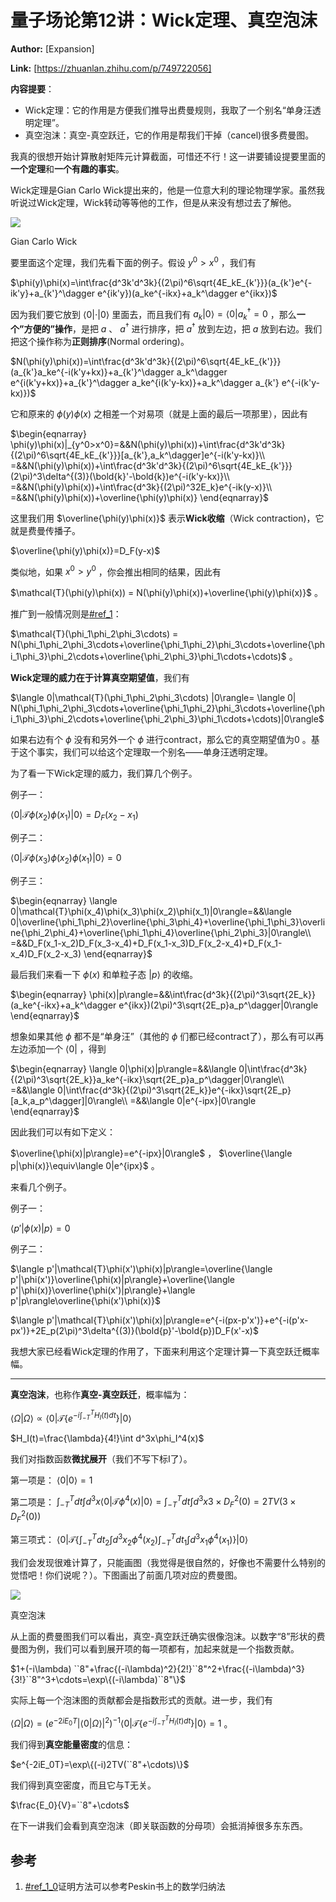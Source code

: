 # 量子场论第12讲：Wick定理、真空泡沫

 **Author:** [Expansion]

 **Link:** [https://zhuanlan.zhihu.com/p/749722056]



**内容提要**：

* Wick定理：它的作用是方便我们推导出费曼规则，我取了一个别名“单身汪透明定理”。
* 真空泡沫：真空-真空跃迁，它的作用是帮我们干掉（cancel)很多费曼图。

我真的很想开始计算散射矩阵元计算截面，可惜还不行！这一讲要铺设提要里面的**一个定理**和**一个有趣的事实**。

Wick定理是Gian Carlo Wick提出来的，他是一位意大利的理论物理学家。虽然我听说过Wick定理，Wick转动等等他的工作，但是从来没有想过去了解他。

![]((20240929)量子场论第12讲Wick定理真空泡沫_Expansion/v2-beaf619a7a842b56d32f06e91df51d31_1440w.jpg)  

Gian Carlo Wick

  
  

要里面这个定理，我们先看下面的例子。假设 $y^0>x^0$ ，我们有

$\phi(y)\phi(x)=\int\frac{d^3k'd^3k}{(2\pi)^6\sqrt{4E_kE_{k'}}}(a_{k'}e^{-ik'y}+a_{k'}^\dagger e^{ik'y})(a_ke^{-ikx}+a_k^\dagger e^{ikx})$

因为我们要它放到 $\langle 0|\cdot|0\rangle$ 里面去，而且我们有 $a_k|0\rangle=\langle 0|a_k^\dagger=0$ ，那么**一个”方便的”操作**，是把 $a$ 、 $a^\dagger$ 进行排序，把 $a^\dagger$ 放到左边，把 $a$ 放到右边。我们把这个操作称为**正则排序**(Normal ordering)。

$N(\phi(y)\phi(x))=\int\frac{d^3k'd^3k}{(2\pi)^6\sqrt{4E_kE_{k'}}}(a_{k'}a_ke^{-i(k'y+kx)}+a_{k'}^\dagger a_k^\dagger e^{i(k'y+kx)}+a_{k'}^\dagger a_ke^{i(k'y-kx)}+a_k^\dagger a_{k'} e^{-i(k'y-kx)})$

它和原来的 $\phi(y)\phi(x)$ 之相差一个对易项（就是上面的最后一项那里），因此有

$\begin{eqnarray} \phi(y)\phi(x)|_{y^0>x^0}=&&N(\phi(y)\phi(x))+\int\frac{d^3k'd^3k}{(2\pi)^6\sqrt{4E_kE_{k'}}}[a_{k'},a_k^\dagger]e^{-i(k'y-kx)}\\ =&&N(\phi(y)\phi(x))+\int\frac{d^3k'd^3k}{(2\pi)^6\sqrt{4E_kE_{k'}}}(2\pi)^3\delta^{(3)}(\bold{k}'-\bold{k})e^{-i(k'y-kx)}\\ =&&N(\phi(y)\phi(x))+\int\frac{d^3k}{(2\pi)^32E_k}e^{-ik(y-x)}\\ =&&N(\phi(y)\phi(x))+\overline{\phi(y)\phi(x)} \end{eqnarray}$

这里我们用 $\overline{\phi(y)\phi(x)}$ 表示**Wick收缩**（Wick contraction)，它就是费曼传播子。

$\overline{\phi(y)\phi(x)}=D_F(y-x)$

类似地，如果 $x^0>y^0$ ，你会推出相同的结果，因此有

$\mathcal{T}(\phi(y)\phi(x)) = N(\phi(y)\phi(x))+\overline{\phi(y)\phi(x)}$ 。

推广到一般情况则是[#ref\_1](#ref\_1)：

$\mathcal{T}(\phi_1\phi_2\phi_3\cdots) = N(\phi_1\phi_2\phi_3\cdots+\overline{\phi_1\phi_2}\phi_3\cdots+\overline{\phi_1\phi_3}\phi_2\cdots+\overline{\phi_2\phi_3}\phi_1\cdots+\cdots)$ 。

**Wick定理的威力在于计算真空期望值**，我们有

$\langle 0|\mathcal{T}(\phi_1\phi_2\phi_3\cdots) |0\rangle= \langle 0| N(\phi_1\phi_2\phi_3\cdots+\overline{\phi_1\phi_2}\phi_3\cdots+\overline{\phi_1\phi_3}\phi_2\cdots+\overline{\phi_2\phi_3}\phi_1\cdots+\cdots)|0\rangle$

如果右边有个 $\phi$ 没有和另外一个 $\phi$ 进行contract，那么它的真空期望值为0 。基于这个事实，我们可以给这个定理取一个别名——单身汪透明定理。

为了看一下Wick定理的威力，我们算几个例子。

例子一：

$\langle 0|\mathcal{T}\phi(x_2)\phi(x_1)|0\rangle=D_F(x_2-x_1)$

例子二：

$\langle 0|\mathcal{T}\phi(x_3)\phi(x_2)\phi(x_1)|0\rangle=0$

例子三：

$\begin{eqnarray} \langle 0|\mathcal{T}\phi(x_4)\phi(x_3)\phi(x_2)\phi(x_1)|0\rangle=&&\langle 0|\overline{\phi_1\phi_2}\overline{\phi_3\phi_4}+\overline{\phi_1\phi_3}\overline{\phi_2\phi_4}+\overline{\phi_1\phi_4}\overline{\phi_2\phi_3}|0\rangle\\ =&&D_F(x_1-x_2)D_F(x_3-x_4)+D_F(x_1-x_3)D_F(x_2-x_4)+D_F(x_1-x_4)D_F(x_2-x_3) \end{eqnarray}$

最后我们来看一下 $\phi(x)$ 和单粒子态 $|p\rangle$ 的收缩。

$\begin{eqnarray} \phi(x)|p\rangle=&&\int\frac{d^3k}{(2\pi)^3\sqrt{2E_k}}(a_ke^{-ikx}+a_k^\dagger e^{ikx})(2\pi)^3\sqrt{2E_p}a_p^\dagger|0\rangle \end{eqnarray}$

想象如果其他 $\phi$ 都不是“单身汪”（其他的 $\phi$ 们都已经contract了），那么有可以再左边添加一个 $\langle 0|$ ，得到

$\begin{eqnarray} \langle 0|\phi(x)|p\rangle=&&\langle 0|\int\frac{d^3k}{(2\pi)^3\sqrt{2E_k}}a_ke^{-ikx}\sqrt{2E_p}a_p^\dagger|0\rangle\\ =&&\langle 0|\int\frac{d^3k}{(2\pi)^3\sqrt{2E_k}}e^{-ikx}\sqrt{2E_p}[a_k,a_p^\dagger]|0\rangle\\ =&&\langle 0|e^{-ipx}|0\rangle \end{eqnarray}$

因此我们可以有如下定义：

$\overline{\phi(x)|p\rangle}=e^{-ipx}|0\rangle$ ， $\overline{\langle p|\phi(x)}\equiv\langle 0|e^{ipx}$ 。

来看几个例子。

例子一：

$\langle p'|\phi(x)|p\rangle=0$

例子二：

$\langle p'|\mathcal{T}\phi(x')\phi(x)|p\rangle=\overline{\langle p'|\phi(x')}\overline{\phi(x)|p\rangle}+\overline{\langle p'|\phi(x)}\overline{\phi(x')|p\rangle}+\langle p'|p\rangle\overline{\phi(x')\phi(x)}$

$\langle p'|\mathcal{T}\phi(x')\phi(x)|p\rangle=e^{-i(px-p'x')}+e^{-i(p'x-px')}+2E_p(2\pi)^3\delta^{(3)}(\bold{p}'-\bold{p})D_F(x'-x)$

我想大家已经看Wick定理的作用了，下面来利用这个定理计算一下真空跃迁概率幅。

---

**真空泡沫**，也称作**真空-真空跃迁**，概率幅为：

$\langle\Omega|\Omega\rangle\propto\langle 0|\mathcal{T}\{e^{-i\int_{-T}^{T}H_I(t)dt}\}|0\rangle$

$H_I(t)=\frac{\lambda}{4!}\int d^3x\phi_I^4(x)$

我们对指数函数**微扰展开**（我们不写下标I了）。

第一项是： $\langle 0|0\rangle=1$

第二项是： $\int_{-T}^Tdt\int d^3x\langle 0|\mathcal{T}\phi^4(x)|0\rangle=\int_{-T}^Tdt\int d^3x3\times D_F^2(0)=2TV(3\times D_F^2(0))$

第三项式： $\langle 0|\mathcal{T}\{\int_{-T}^T dt_2\int d^3x_2\phi^4(x_2)\int_{-T}^T dt_1\int d^3x_1\phi^4(x_1)\}|0\rangle$

我们会发现很难计算了，只能画图（我觉得是很自然的，好像也不需要什么特别的觉悟吧！你们说呢？）。下图画出了前面几项对应的费曼图。

![]((20240929)量子场论第12讲Wick定理真空泡沫_Expansion/v2-a07a9225f2cbb06ffb5d4cd0e14ac7e6_1440w.jpg)  

真空泡沫

  
  

从上面的费曼图我们可以看出，真空-真空跃迁确实很像泡沫。以数字“8”形状的费曼图为例，我们可以看到展开项的每一项都有，加起来就是一个指数贡献。

$1+(-i\lambda) ``8"+\frac{(-i\lambda)^2}{2!}``8"^2+\frac{(-i\lambda)^3}{3!}``8"^3+\cdots=\exp\{(-i\lambda)``8"\}$

实际上每一个泡沫图的贡献都会是指数形式的贡献。进一步，我们有

$\langle\Omega|\Omega\rangle=(e^{-2iE_0T}|\langle 0|\Omega\rangle|^2)^{-1}\langle 0|\mathcal{T}\{e^{-i\int_{-T}^{T}H_I(t)dt}\}|0\rangle=1$ 。

我们得到**真空能量密度**的信息：

$e^{-2iE_0T}=\exp\{(-i)2TV(``8"+\cdots)\}$

我们得到真空密度，而且它与T无关。

$\frac{E_0}{V}=``8"+\cdots$

在下一讲我们会看到真空泡沫（即关联函数的分母项）会抵消掉很多东东西。

## 参考  

1. [#ref\_1\_0](#ref\_1\_0)证明方法可以参考Peskin书上的数学归纳法
